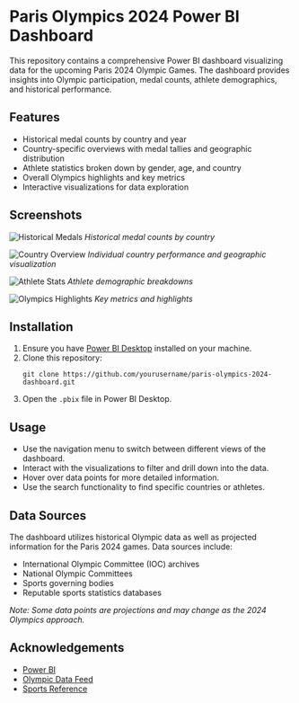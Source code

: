 # Paris Olympics 2024 Power BI Dashboard
This repository contains a comprehensive Power BI dashboard visualizing data for the upcoming Paris 2024 Olympic Games. The dashboard provides insights into Olympic participation, medal counts, athlete demographics, and historical performance.

## Features

- Historical medal counts by country and year
- Country-specific overviews with medal tallies and geographic distribution
- Athlete statistics broken down by gender, age, and country
- Overall Olympics highlights and key metrics
- Interactive visualizations for data exploration

## Screenshots

![Historical Medals]([images/historical_medals.png](https://imgs.search.brave.com/0leCGDyiMYC_ZiR24nNHmuur3KgECgzB-lL7Lg-QSxw/rs:fit:500:0:0:0/g:ce/aHR0cHM6Ly93d3cu/Z29vZG1vcm5pbmdx/dW90ZS5jb20vd3At/Y29udGVudC91cGxv/YWRzLzIwMjIvMDUv/ZXZlcnktbW9ybmlu/Zy1JLXdha2UtdXAt/a25vd2luZy15b3Ut/YXJlLW1pbmUtbW9y/bmluZy1sb3ZlLXF1/b3RlLndlYnA))
*Historical medal counts by country*

![Country Overview](images/country_overview.png)
*Individual country performance and geographic visualization*

![Athlete Stats](images/athlete_stats.png)
*Athlete demographic breakdowns*

![Olympics Highlights](images/highlights.png)
*Key metrics and highlights*

## Installation

1. Ensure you have [Power BI Desktop](https://powerbi.microsoft.com/desktop/) installed on your machine.
2. Clone this repository:
   ```
   git clone https://github.com/yourusername/paris-olympics-2024-dashboard.git
   ```
3. Open the `.pbix` file in Power BI Desktop.

## Usage

- Use the navigation menu to switch between different views of the dashboard.
- Interact with the visualizations to filter and drill down into the data.
- Hover over data points for more detailed information.
- Use the search functionality to find specific countries or athletes.

## Data Sources

The dashboard utilizes historical Olympic data as well as projected information for the Paris 2024 games. Data sources include:

- International Olympic Committee (IOC) archives
- National Olympic Committees 
- Sports governing bodies
- Reputable sports statistics databases

*Note: Some data points are projections and may change as the 2024 Olympics approach.*

## Acknowledgements

- [Power BI](https://powerbi.microsoft.com/)
- [Olympic Data Feed](https://www.kaggle.com/)
- [Sports Reference](https://www.sports-reference.com/olympics/)
